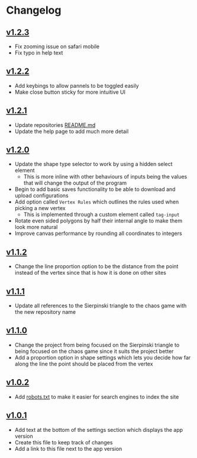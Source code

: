 # Changelog

## [v1.2.3](https://github.com/Toffee1347/chaos-game/tree/v1.2.2)

- Fix zooming issue on safari mobile
- Fix typo in help text

## [v1.2.2](https://github.com/Toffee1347/chaos-game/tree/v1.2.2)
- Add keybings to allow pannels to be toggled easily
- Make close button sticky for more intuitive UI

## [v1.2.1](https://github.com/Toffee1347/chaos-game/tree/v1.2.1)
- Update repositories [README.md](https://github.com/Toffee1347/chaos-game/blob/v1.2.1/README.md)
- Update the help page to add much more detail

## [v1.2.0](https://github.com/Toffee1347/chaos-game/tree/v1.2.0)
- Update the shape type selector to work by using a hidden select element
  - This is more inline with other behaviours of inputs being the values that will change the output of the program
- Begin to add basic saves functionality to be able to download and upload configurations
- Add option called `Vertex Rules` which outlines the rules used when picking a new vertex
  - This is implemented through a custom element called `tag-input`
- Rotate even sided polygons by half their internal angle to make them look more natural
- Improve canvas performance by rounding all coordinates to integers

## [v1.1.2](https://github.com/Toffee1347/chaos-game/tree/v1.1.2)
- Change the line proportion option to be the distance from the point instead of the vertex since that is how it is done on other sites

## [v1.1.1](https://github.com/Toffee1347/chaos-game/tree/v1.1.1)
- Update all references to the Sierpinski triangle to the chaos game with the new repository name

## [v1.1.0](https://github.com/Toffee1347/chaos-game/tree/v1.1.0)
- Change the project from being focused on the Sierpinski triangle to being focused on the chaos game since it suits the project better
- Add a proportion option in shape settings which lets you decide how far along the line the point should be placed from the vertex

## [v1.0.2](https://github.com/Toffee1347/chaos-game/tree/v1.0.2)
- Add [robots.txt](https://github.com/Toffee1347/chaos-game/blob/v1.0.2/public/robots.txt) to make it easier for search engines to index the site

## [v1.0.1](https://github.com/Toffee1347/chaos-game/tree/v1.0.1)
- Add text at the bottom of the settings section which displays the app version
- Create this file to keep track of changes
- Add a link to this file next to the app version
